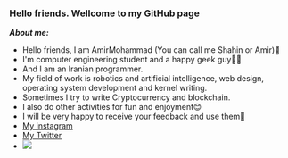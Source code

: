 ### Hello friends. Wellcome to my GitHub page ###
***About me:***
- Hello friends, I am AmirMohammad (You can call me Shahin or Amir)👋
- I'm computer engineering student and a happy geek guy👨‍💻
- And I am an Iranian programmer.
- My field of work is robotics and artificial intelligence, web design, operating system development and kernel writing.
- Sometimes I try to write Cryptocurrency and blockchain.
- I also do other activities for fun and enjoyment😊
- I will be very happy to receive your feedback and use them💖 
- <a href="">My instagram</a>
- <a href="https://twitter.com/Amirmohammad_kz" target="_blank">My Twitter</a>
- <image src="![image](https://user-images.githubusercontent.com/78997499/115860227-773bb600-a446-11eb-95a3-2eeeac038245.png)"></image>

